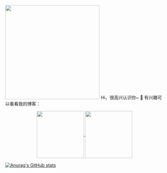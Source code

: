 <img src="https://i.imgur.com/2Lja89L.gif" width="300" >
Hi，很高兴认识你~ 🙆  
有兴趣可以看看我的博客：  

 

 
 <p align="center">
  <a href="https://github.com/pangandchou">
    <img
      align="center"
      height="150em"
      src="https://github-readme-stats.vercel.app/api?username=pangandchou&show_icons=true&include_all_commits=true&count_private=true&theme=tokyonight"
    />
  </a>
  <a href="https://github.com/pangandchou">
    <img
      align="center"
      height="150em"
      src="https://github-readme-stats.vercel.app/api/top-langs/?username=pangandchou&show_icons=true&include_all_commits=true&count_private=true&layout=compact&theme=tokyonight"
    />
  </a>
</p>
 
[![Anurag's GitHub stats](https://github-readme-stats.vercel.app/api?username=pangandchou)](https://github.com/pangandchou)

